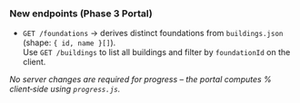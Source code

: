 

### New endpoints (Phase 3 Portal)
- `GET /foundations` → derives distinct foundations from `buildings.json` (shape: `{ id, name }[]`).  
  Use `GET /buildings` to list all buildings and filter by `foundationId` on the client.

_No server changes are required for progress – the portal computes % client‑side using `progress.js`._
